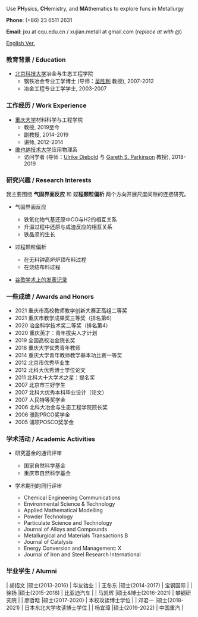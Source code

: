 Use **PH**ysics, **CH**emistry, and **MA**thematics to explore funs in Metallurgy

**Phone**: (+86) 23 6511 2631

**Email**: jxu at cqu.edu.cn / xujian.metall at gmail.com (_replace at with @_)

[English Ver.](./index.html)

### 教育背景 / Education

- [北京科技大学](https://www.ustb.edu.cn/)冶金与生态工程学院
  - 钢铁冶金专业工学博士 (导师：[吴胜利](https://metall.ustb.edu.cn/szdw/xsjs/W/wsl/index.htm) 教授), 2007-2012
  - 冶金工程专业工学学士, 2003-2007

### 工作经历 / Work Experience

- [重庆大学](https://www.cqu.edu.cn/)材料科学与工程学院
  - 教授, 2019至今
  - 副教授, 2014-2019
  - 讲师, 2012-2014
- [维也纳技术大学](http://www.tuwien.ac.at/)应用物理系
  - 访问学者 (导师：[Ulrike Diebold](http://www.iap.tuwien.ac.at/www/surface/group/diebold/index) 与 [Gareth S. Parkinson](http://www.iap.tuwien.ac.at/www/surface/group/parkinson/index) 教授), 2018-2019

### 研究兴趣 / Research Interests 

我主要围绕 **气固界面反应** 和 **过程颗粒偏析** 两个方向开展尺度间隙的连接研究。

- 气固界面反应
  - 铁氧化物气基还原中CO与H2的相互关系
  - 升温过程中还原与成渣反应的相互关系
  - 铁晶须的生长

- 过程颗粒偏析
  - 在无料钟高炉炉顶布料过程
  - 在烧结布料过程

- [谷歌学术上的发表记录](https://scholar.google.com/citations?user=A1FG06EAAAAJ&hl=ZH_CN)

### 一些成绩 / Awards and Honors 
*   2021  重庆市高校教师教学创新大赛正高组二等奖 
*   2021  重庆市教学成果奖三等奖（排名第6） 
*   2020  冶金科学技术奖二等奖（排名第4）
*   2020  重庆英才：青年拔尖人才计划
*   2019  全国高校冶金院长奖
*   2018  重庆大学优秀青年教师
*   2014  重庆大学青年教师教学基本功比赛一等奖
*   2012  北京市优秀毕业生
*   2012  北科大优秀博士学位论文
*   2011  北科大十大学术之星：提名奖
*   2007  北京市三好学生
*   2007  北科大优秀本科毕业设计（论文）
*   2007  人民特等奖学金
*   2006  北科大冶金与生态工程学院院长奖
*   2006  濮耐PRCO奖学金
*   2005  浦项POSCO奖学金

### 学术活动 / Academic Activities
- 研究基金的通讯评审
  - 国家自然科学基金
  - 重庆市自然科学基金

- 学术期刊的同行评审
  - Chemical Engineering Communications
  - Environmental Science & Technology
  - Applied Mathematical Modelling
  - Powder Technology
  - Particulate Science and Technology
  - Journal of Alloys and Compounds
  - Metallurgical and Materials Transactions B
  - Journal of Catalysis
  - Energy Conversion and Management: X
  - Journal of Iron and Steel Research International

### 毕业学生 / Alumni

| 胡招文 |硕士(2013-2016) | 华友钴业 |
| 王冬东 |硕士(2014-2017) | 宝钢国际 | 
| 徐扬 |硕士(2015-2018)   | 比亚迪汽车 | 
| 马凯辉 |硕士&博士(2016-2021) | 攀钢研究院 |
| 廖哲晗 |硕士(2017-2020) | 本校攻读博士学位 |
| 邓君一 |硕士(2018-2021) | 日本东北大学攻读博士学位 |
| 杨宜璋 |硕士(2019-2022) | 中国重汽 |
